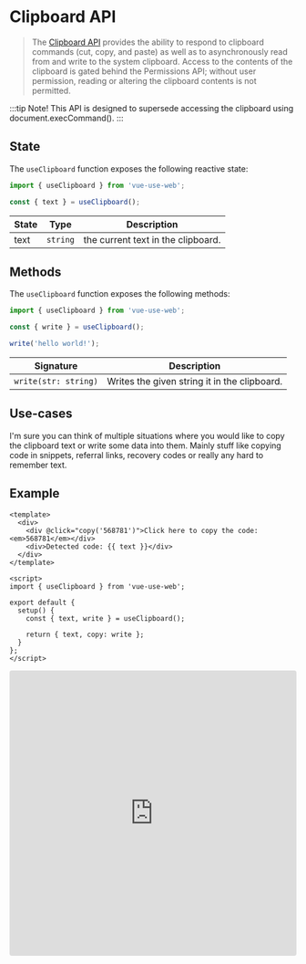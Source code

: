 # Clipboard API

> The [Clipboard API](https://developer.mozilla.org/en-US/docs/Web/API/Clipboard_API) provides the ability to respond to clipboard commands (cut, copy, and paste) as well as to asynchronously read from and write to the system clipboard. Access to the contents of the clipboard is gated behind the Permissions API; without user permission, reading or altering the clipboard contents is not permitted.

:::tip Note!
This API is designed to supersede accessing the clipboard using document.execCommand().
:::

## State

The `useClipboard` function exposes the following reactive state:

```js
import { useClipboard } from 'vue-use-web';

const { text } = useClipboard();
```

| State | Type     | Description                        |
| ----- | -------- | ---------------------------------- |
| text  | `string` | the current text in the clipboard. |

## Methods

The `useClipboard` function exposes the following methods:

```js
import { useClipboard } from 'vue-use-web';

const { write } = useClipboard();

write('hello world!');
```

| Signature            | Description                                  |
| -------------------- | -------------------------------------------- |
| `write(str: string)` | Writes the given string it in the clipboard. |

## Use-cases

I'm sure you can think of multiple situations where you would like to copy the clipboard text or write some data into them. Mainly stuff like copying code in snippets, referral links, recovery codes or really any hard to remember text.

## Example

```vue
<template>
  <div>
    <div @click="copy('568781')">Click here to copy the code: <em>568781</em></div>
    <div>Detected code: {{ text }}</div>
  </div>
</template>

<script>
import { useClipboard } from 'vue-use-web';

export default {
  setup() {
    const { text, write } = useClipboard();

    return { text, copy: write };
  }
};
</script>
```

<iframe src="https://codesandbox.io/embed/vue-template-8grre?fontsize=14&module=%2Fsrc%2FApp.vue" title="vue-use-web: Clipboard API" allow="geolocation; microphone; camera; midi; vr; accelerometer; gyroscope; payment; ambient-light-sensor; encrypted-media; usb" style="width:100%; height:500px; border:0; border-radius: 4px; overflow:hidden;" sandbox="allow-modals allow-forms allow-popups allow-scripts allow-same-origin"></iframe>
